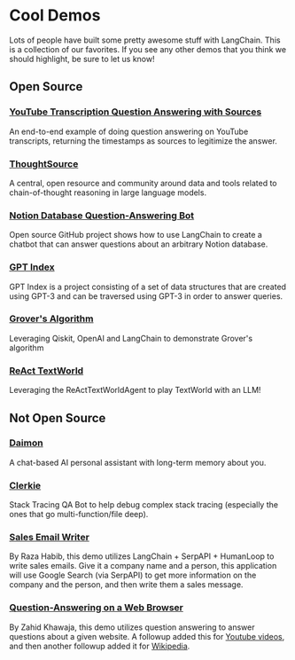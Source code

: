 # Cool Demos

Lots of people have built some pretty awesome stuff with LangChain.
This is a collection of our favorites.
If you see any other demos that you think we should highlight, be sure to let us know!

## Open Source

### [YouTube Transcription Question Answering with Sources](https://colab.research.google.com/drive/1sKSTjt9cPstl_WMZ86JsgEqFG-aSAwkn?usp=sharing)
An end-to-end example of doing question answering on YouTube transcripts, returning the timestamps as sources to legitimize the answer.

### [ThoughtSource](https://github.com/OpenBioLink/ThoughtSource)
A central, open resource and community around data and tools related to chain-of-thought reasoning in large language models.

### [Notion Database Question-Answering Bot](https://github.com/hwchase17/notion-qa)
Open source GitHub project shows how to use LangChain to create a
chatbot that can answer questions about an arbitrary Notion database.

### [GPT Index](https://github.com/jerryjliu/gpt_index)
GPT Index is a project consisting of a set of data structures that are created using GPT-3 and can be traversed using GPT-3 in order to answer queries.

### [Grover's Algorithm](https://github.com/JavaFXpert/llm-grovers-search-party)
Leveraging Qiskit, OpenAI and LangChain to demonstrate Grover's algorithm

### [ReAct TextWorld](https://colab.research.google.com/drive/19WTIWC3prw5LDMHmRMvqNV2loD9FHls6?usp=sharing)
Leveraging the ReActTextWorldAgent to play TextWorld with an LLM!


## Not Open Source

### [Daimon](https://twitter.com/sjwhitmore/status/1580593217153531908?s=20&t=neQvtZZTlp623U3LZwz3bQ)
A chat-based AI personal assistant with long-term memory about you.

### [Clerkie](https://twitter.com/krrish_dh/status/1581028925618106368?s=20&t=neQvtZZTlp623U3LZwz3bQ)
Stack Tracing QA Bot to help debug complex stack tracing (especially the ones that go multi-function/file deep). 

### [Sales Email Writer](https://twitter.com/Raza_Habib496/status/1596880140490838017?s=20&t=6MqEQYWfSqmJwsKahjCVOA)
By Raza Habib, this demo utilizes LangChain + SerpAPI + HumanLoop to write sales emails.
Give it a company name and a person, this application will use Google Search (via SerpAPI) to get
more information on the company and the person, and then write them a sales message.

### [Question-Answering on a Web Browser](https://twitter.com/chillzaza_/status/1592961099384905730?s=20&t=EhU8jl0KyCPJ7vE9Rnz-cQ)
By Zahid Khawaja, this demo utilizes question answering to answer questions about a given website.
A followup added this for [Youtube videos](https://twitter.com/chillzaza_/status/1593739682013220865?s=20&t=EhU8jl0KyCPJ7vE9Rnz-cQ),
and then another followup added it for [Wikipedia](https://twitter.com/chillzaza_/status/1594847151238037505?s=20&t=EhU8jl0KyCPJ7vE9Rnz-cQ).